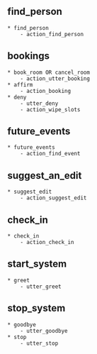 ## find_person
    * find_person
        - action_find_person

## bookings
    * book_room OR cancel_room
        - action_utter_booking
    * affirm
        - action_booking
    * deny
        - utter_deny
        - action_wipe_slots

## future_events
    * future_events
        - action_find_event

## suggest_an_edit
    * suggest_edit
        - action_suggest_edit

## check_in
    * check_in
        - action_check_in

## start_system
    * greet
        - utter_greet

## stop_system
    * goodbye
        - utter_goodbye
    * stop
        - utter_stop
